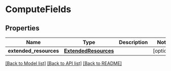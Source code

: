 # ComputeFields

## Properties
Name | Type | Description | Notes
------------ | ------------- | ------------- | -------------
**extended_resources** | [**ExtendedResources**](ExtendedResources.md) |  | [optional] 

[[Back to Model list]](../README.md#documentation-for-models) [[Back to API list]](../README.md#documentation-for-api-endpoints) [[Back to README]](../README.md)

